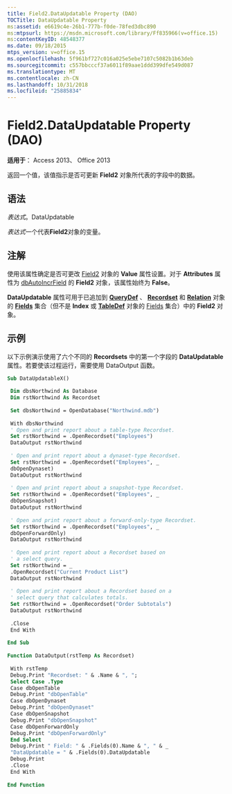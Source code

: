 ```yaml
---
title: Field2.DataUpdatable Property (DAO)
TOCTitle: DataUpdatable Property
ms:assetid: e6619c4e-26b1-777b-f0de-78fed3dbc890
ms:mtpsurl: https://msdn.microsoft.com/library/Ff835966(v=office.15)
ms:contentKeyID: 48548377
ms.date: 09/18/2015
mtps_version: v=office.15
ms.openlocfilehash: 5f961bf727c016a025e5ebe7107c5082b1b63deb
ms.sourcegitcommit: c557bbcccf37a6011f89aae1ddd399dfe549d087
ms.translationtype: MT
ms.contentlocale: zh-CN
ms.lasthandoff: 10/31/2018
ms.locfileid: "25885834"
---
```

# <a name="field2dataupdatable-property-dao"></a>Field2.DataUpdatable Property (DAO)


**适用于**： Access 2013、 Office 2013


返回一个值，该值指示是否可更新 **Field2** 对象所代表的字段中的数据。

## <a name="syntax"></a>语法

*表达式*。DataUpdatable

*表达式*一个代表**Field2**对象的变量。

## <a name="remarks"></a>注解

使用该属性确定是否可更改 [Field2](field-value-property-dao.md) 对象的 ****Value**** 属性设置。对于 ****Attributes**** 属性为 [dbAutoIncrField](field-attributes-property-dao.md) 的 **Field2** 对象，该属性始终为 **False**。

**DataUpdatable** 属性可用于已追加到 [**QueryDef**](fields-collection-dao.md) 、 [**Recordset**](querydef-object-dao.md) 和 [**Relation**](recordset-object-dao.md) 对象的 [**Fields**](relation-object-dao.md) 集合（但不是 ****Index**** 或 **[TableDef](index-object-dao.md)** 对象的 [Fields](tabledef-object-dao.md) 集合）中的 **Field2** 对象。

## <a name="example"></a>示例

以下示例演示使用了六个不同的 **Recordsets** 中的第一个字段的 **DataUpdatable** 属性。若要使该过程运行，需要使用 DataOutput 函数。

```vb 
Sub DataUpdatableX() 
 
 Dim dbsNorthwind As Database 
 Dim rstNorthwind As Recordset 
 
 Set dbsNorthwind = OpenDatabase("Northwind.mdb") 
 
 With dbsNorthwind 
 ' Open and print report about a table-type Recordset. 
 Set rstNorthwind = .OpenRecordset("Employees") 
 DataOutput rstNorthwind 
 
 ' Open and print report about a dynaset-type Recordset. 
 Set rstNorthwind = .OpenRecordset("Employees", _ 
 dbOpenDynaset) 
 DataOutput rstNorthwind 
 
 ' Open and print report about a snapshot-type Recordset. 
 Set rstNorthwind = .OpenRecordset("Employees", _ 
 dbOpenSnapshot) 
 DataOutput rstNorthwind 
 
 ' Open and print report about a forward-only-type Recordset. 
 Set rstNorthwind = .OpenRecordset("Employees", _ 
 dbOpenForwardOnly) 
 DataOutput rstNorthwind 
 
 ' Open and print report about a Recordset based on 
 ' a select query. 
 Set rstNorthwind = _ 
 .OpenRecordset("Current Product List") 
 DataOutput rstNorthwind 
 
 ' Open and print report about a Recordset based on a 
 ' select query that calculates totals. 
 Set rstNorthwind = .OpenRecordset("Order Subtotals") 
 DataOutput rstNorthwind 
 
 .Close 
 End With 
 
End Sub 
 
Function DataOutput(rstTemp As Recordset) 
 
 With rstTemp 
 Debug.Print "Recordset: " & .Name & ", "; 
 Select Case .Type 
 Case dbOpenTable 
 Debug.Print "dbOpenTable" 
 Case dbOpenDynaset 
 Debug.Print "dbOpenDynaset" 
 Case dbOpenSnapshot 
 Debug.Print "dbOpenSnapshot" 
 Case dbOpenForwardOnly 
 Debug.Print "dbOpenForwardOnly" 
 End Select 
 Debug.Print " Field: " & .Fields(0).Name & ", " & _ 
 "DataUpdatable = " & .Fields(0).DataUpdatable 
 Debug.Print 
 .Close 
 End With 
 
End Function 
 
```

